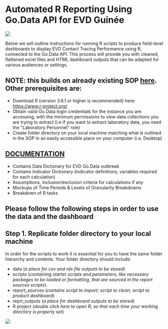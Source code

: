 # Automated R Reporting Using Go.Data API for EVD Guinée

![](https://github.com/WorldHealthOrganization/godata/blob/master/docs/assets/R_reporting_workflow.PNG)

Below we will outline instructions for running R scripts to produce field-level dashboards to display EVD Contact Tracing Performance using R, connected to the Go.Data API.
This process will provide you with cleaned, flattened excel files and HTML dashboard outputs that can be adapted for various audiences or settings. 

## NOTE: this builds on already existing SOP [here](https://github.com/WorldHealthOrganization/godata/blob/master/analytics/r-reporting/README.md). Other prerequisites are:
- Download R (version 3.6.1 or higher is recommended) here: https://www.r-project.org/
- Obtain valid Go.Data login credentials for the instance you are accessing, with the minimum permissions to _view_ data collections you are trying to extract (i.e if you want to extract laboratory data, you need the "Laboratory Personnel" role)
- Create folder directory on your local machine matching what is outlined in the SOP in an easily accessible place on your computer (i.e. Desktop)

## [DOCUMENTATION](https://docs.google.com/spreadsheets/d/1QIUKMPgbu98IrvDI2atdgTybA4CzbbPbr7NPTtQwZ3M/edit#gid=1896084498)
- Contains Data Dictionary for EVD Go.Data outbreak
- Contains Indicator Dictionary (indicator definitions, variables required for each calculation)
- Assumptions, inclusion/exclusion criteria for calculations if any
- Mockups of Time Periods & Levels of Granularity Breakdowns
- Breakdown of R tasks

## Please follow the following steps in order to use the data and the dashboard

   ## Step 1. Replicate folder directory to your local machine
In order for the scripts to work it is essential for you to have the same folder hierarchy and contents. Your folder directory should include:
- data (_a place for csv and rds file outputs to be stored_)
- scripts (_containing starter scripts and parameters, like necessary packages to be loaded or formatting, that are sourced in the report sources scripts_).
- report_sources (_contains script to import; script to clean; script to product dashboard_)
- reprt_outputs (_a place for dashboard outputs to be stored_)
- R project (_double click here to open R; so that each time your working directory is properly set_)

![](https://github.com/WorldHealthOrganization/godata/blob/joaquin_b/analytics/country_use_cases/godata-evd/R_folder_hierarchy.PNG)
